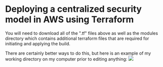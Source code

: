 # Deploying a centralized security model in AWS using Terraform

You will need to download all of the ".tf" files above as well as the modules directory which contains additional terraform files that are required for initiating and applying the build.

There are certainly better ways to do this, but here is an example of my working directory on my computer prior to editing anything:
![](/AWS/images/directory.png)

